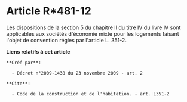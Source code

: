 # Article R*481-12

Les dispositions de la section 5 du chapitre II du titre IV du livre IV sont applicables aux sociétés d'économie mixte pour
les logements faisant l'objet de convention régies par l'article L. 351-2.

**Liens relatifs à cet article**

	**Créé par**:

	  - Décret n°2009-1438 du 23 novembre 2009 - art. 2

	**Cite**:

	  - Code de la construction et de l'habitation. - art. L351-2
